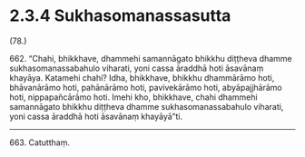 # 2.3.4 Sukhasomanassasutta

(78.)

662\. “Chahi, bhikkhave, dhammehi samannāgato bhikkhu diṭṭheva dhamme sukhasomanassabahulo viharati, yoni cassa āraddhā hoti āsavānaṃ khayāya. Katamehi chahi? Idha, bhikkhave, bhikkhu dhammārāmo hoti, bhāvanārāmo hoti, pahānārāmo hoti, pavivekārāmo hoti, abyāpajjhārāmo hoti, nippapañcārāmo hoti. Imehi kho, bhikkhave, chahi dhammehi samannāgato bhikkhu diṭṭheva dhamme sukhasomanassabahulo viharati, yoni cassa āraddhā hoti āsavānaṃ khayāyā”ti.

---

663\. Catutthaṃ.
